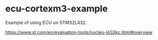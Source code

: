 # ecu-cortexm3-example
Example of using ECU on STM32L432.


https://www.st.com/en/evaluation-tools/nucleo-l432kc.html#overview
